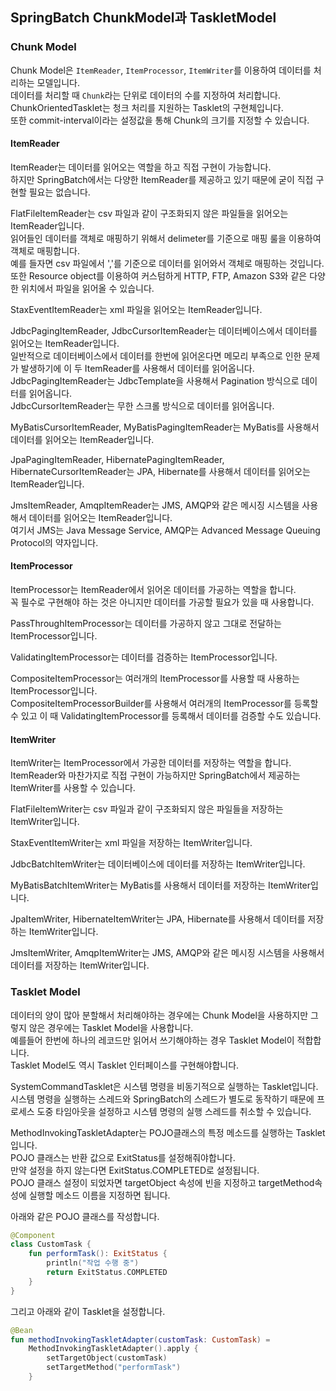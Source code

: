 ## SpringBatch ChunkModel과 TaskletModel

### Chunk Model
Chunk Model은 `ItemReader`, `ItemProcessor`, `ItemWriter`를 이용하여 데이터를 처리하는 모델입니다.  
데이터를 처리할 때 `Chunk`라는 단위로 데이터의 수를 지정하여 처리합니다.  
ChunkOrientedTasklet는 청크 처리를 지원하는 Tasklet의 구현체입니다.  
또한 commit-interval이라는 설정값을 통해 Chunk의 크기를 지정할 수 있습니다.  

#### ItemReader
ItemReader는 데이터를 읽어오는 역할을 하고 직접 구현이 가능합니다.  
하지만 SpringBatch에서는 다양한 ItemReader를 제공하고 있기 때문에 굳이 직접 구현할 필요는 없습니다.  

FlatFileItemReader는 csv 파일과 같이 구조화되지 않은 파일들을 읽어오는 ItemReader입니다.  
읽어들인 데이터를 객체로 매핑하기 위해서 delimeter를 기준으로 매핑 룰을 이용하여 객체로 매핑합니다.  
예를 들자면 csv 파일에서 ','를 기준으로 데이터를 읽어와서 객체로 매핑하는 것입니다.  
또한 Resource object를 이용하여 커스텀하게 HTTP, FTP, Amazon S3와 같은 다양한 위치에서 파일을 읽어올 수 있습니다.  

StaxEventItemReader는 xml 파일을 읽어오는 ItemReader입니다.  

JdbcPagingItemReader, JdbcCursorItemReader는 데이터베이스에서 데이터를 읽어오는 ItemReader입니다.  
일반적으로 데이터베이스에서 데이터를 한번에 읽어온다면 메모리 부족으로 인한 문제가 발생하기에 이 두 ItemReader를 사용해서 데이터를 읽어옵니다.  
JdbcPagingItemReader는 JdbcTemplate을 사용해서 Pagination 방식으로 데이터를 읽어옵니다.  
JdbcCursorItemReader는 무한 스크롤 방식으로 데이터를 읽어옵니다.  

MyBatisCursorItemReader, MyBatisPagingItemReader는 MyBatis를 사용해서 데이터를 읽어오는 ItemReader입니다.  

JpaPagingItemReader, HibernatePagingItemReader, HibernateCursorItemReader는 JPA, Hibernate를 사용해서 데이터를 읽어오는 ItemReader입니다.  

JmsItemReader, AmqpItemReader는 JMS, AMQP와 같은 메시징 시스템을 사용해서 데이터를 읽어오는 ItemReader입니다.    
여기서 JMS는 Java Message Service, AMQP는 Advanced Message Queuing Protocol의 약자입니다.

#### ItemProcessor

ItemProcessor는 ItemReader에서 읽어온 데이터를 가공하는 역할을 합니다.  
꼭 필수로 구현해야 하는 것은 아니지만 데이터를 가공할 필요가 있을 때 사용합니다.  

PassThroughItemProcessor는 데이터를 가공하지 않고 그대로 전달하는 ItemProcessor입니다.  

ValidatingItemProcessor는 데이터를 검증하는 ItemProcessor입니다.  

CompositeItemProcessor는 여러개의 ItemProcessor를 사용할 때 사용하는 ItemProcessor입니다.  
CompositeItemProcessorBuilder를 사용해서 여러개의 ItemProcessor를 등록할 수 있고 이 때 ValidatingItemProcessor를 등록해서 데이터를 검증할 수도 있습니다.

#### ItemWriter

ItemWriter는 ItemProcessor에서 가공한 데이터를 저장하는 역할을 합니다.  
ItemReader와 마찬가지로 직접 구현이 가능하지만 SpringBatch에서 제공하는 ItemWriter를 사용할 수 있습니다.  

FlatFileItemWriter는 csv 파일과 같이 구조화되지 않은 파일들을 저장하는 ItemWriter입니다.  

StaxEventItemWriter는 xml 파일을 저장하는 ItemWriter입니다.  

JdbcBatchItemWriter는 데이터베이스에 데이터를 저장하는 ItemWriter입니다.  

MyBatisBatchItemWriter는 MyBatis를 사용해서 데이터를 저장하는 ItemWriter입니다.

JpaItemWriter, HibernateItemWriter는 JPA, Hibernate를 사용해서 데이터를 저장하는 ItemWriter입니다.

JmsItemWriter, AmqpItemWriter는 JMS, AMQP와 같은 메시징 시스템을 사용해서 데이터를 저장하는 ItemWriter입니다.

### Tasklet Model

데이터의 양이 많아 분할해서 처리해야하는 경우에는 Chunk Model을 사용하지만 그렇지 않은 경우에는 Tasklet Model을 사용합니다.  
예를들어 한번에 하나의 레코드만 읽어서 쓰기해야하는 경우 Tasklet Model이 적합합니다.  
Tasklet Model도 역시 Tasklet 인터페이스를 구현해야합니다.  

SystemCommandTasklet은 시스템 명령을 비동기적으로 실행하는 Tasklet입니다.  
시스템 명령을 실행하는 스레드와 SpringBatch의 스레드가 별도로 동작하기 때문에 프로세스 도중 타임아웃을 설정하고 시스템 명령의 실행 스레드를 취소할 수 있습니다.  

MethodInvokingTaskletAdapter는 POJO클래스의 특정 메소드를 실행하는 Tasklet입니다.  
POJO 클래스는 반환 값으로 ExitStatus를 설정해줘야합니다.  
만약 설정을 하지 않는다면 ExitStatus.COMPLETED로 설정됩니다.  
POJO 클래스 설정이 되었자면 targetObject 속성에 빈을 지정하고 targetMethod속성에 실행할 메소드 이름을 지정하면 됩니다.  

아래와 같은 POJO 클래스를 작성합니다.  

```kotlin
@Component
class CustomTask {
    fun performTask(): ExitStatus {
        println("작업 수행 중")
        return ExitStatus.COMPLETED
    }
}
```

그리고 아래와 같이 Tasklet을 설정합니다.  

```kotlin
@Bean
fun methodInvokingTaskletAdapter(customTask: CustomTask) =
    MethodInvokingTaskletAdapter().apply {
        setTargetObject(customTask)
        setTargetMethod("performTask")
    }
```
